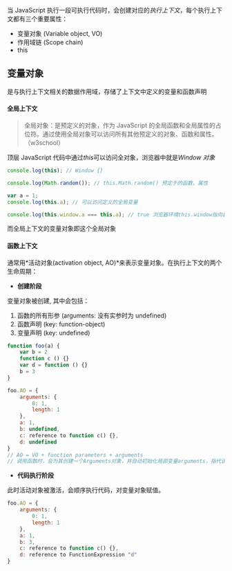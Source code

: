 当 JavaScript 执行一段可执行代码时，会创建对应的*执行上下文*，每个执行上下文都有三个重要属性：

- 变量对象 (Variable object, VO)
- 作用域链 (Scope chain)
- this

## 变量对象

是与执行上下文相关的数据作用域，存储了上下文中定义的变量和函数声明

#### 全局上下文

> 全局对象：是预定义的对象，作为 JavaScript 的全局函数和全局属性的占位符。通过使用全局对象可以访问所有其他预定义的对象、函数和属性。（w3school）

顶层 JavaScript 代码中通过*this*可以访问全对象，浏览器中就是*Window 对象*

```javascript
console.log(this); // Window {}

console.log(Math.random()); // this.Math.random() 预定于的函数、属性

var a = 1;
console.log(this.a); // 可以访问定义的全局变量

console.log(this.window.a === this.a); // true 浏览器环境this.window指向自身
```

而全局上下文的变量对象即这个全局对象

#### 函数上下文

通常用*活动对象(activation object, AO)*来表示变量对象。在执行上下文的两个生命周期：

- **创建阶段**

变量对象被创建, 其中会包括：

1. 函数的所有形参 (arguments: 没有实参时为 undefined)
2. 函数声明 (key: function-object)
3. 变量声明 (key: undefined)

```javascript
function foo(a) {
    var b = 2
    function c () {}
    var d = function () {}
    b = 3
}

foo.AO = {
    arguments: {
        0: 1,
        length: 1
    },
    a: 1,
    b: undefined,
    c: reference to function c() {},
    d: undefined
}
// AO = VO + function parameters + arguments
// 调用函数时，会为其创建一个Arguments对象，并自动初始化局部变量arguments，指代该Arguments对象。所有作为参数传入的值都会成为Arguments对象的数组元素。
```

- **代码执行阶段**

此时活动对象被激活，会顺序执行代码，对变量对象赋值。

```javascript
foo.AO = {
    arguments: {
        0: 1,
        length: 1
    },
    a: 1,
    b: 3,
    c: reference to function c() {},
    d: reference to FunctionExpression "d"
}
```